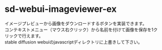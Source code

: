 # sd-webui-imageviewer-ex
イメージプレビューから画像をダウンロードするボタンを実装できます。  
コンテキストメニュー（マウス右クリック）から名前を付けて画像を保存を1クリックで行えます。  
stable diffusion webuiのjavascriptディレクトリに上書きして下さい。
